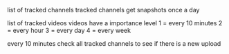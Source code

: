 list of tracked channels
tracked channels get snapshots once a day

list of tracked videos
videos have a importance level
1 = every 10 minutes
2 = every hour
3 = every day
4 = every week

every 10 minutes check all tracked channels to see if there is a new upload
